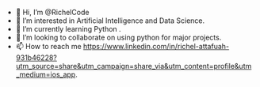 - 👋 Hi, I’m @RichelCode
- 👀 I’m interested in Artificial Intelligence and Data Science.
- 🌱 I’m currently learning Python .
- 💞️ I’m looking to collaborate on using python for major projects.
- 📫 How to reach me https://www.linkedin.com/in/richel-attafuah-931b46228?utm_source=share&utm_campaign=share_via&utm_content=profile&utm_medium=ios_app.

<!---
RichelCode/RichelCode is a ✨ special ✨ repository because its `README.md` (this file) appears on your GitHub profile.
You can click the Preview link to take a look at your changes.
--->
